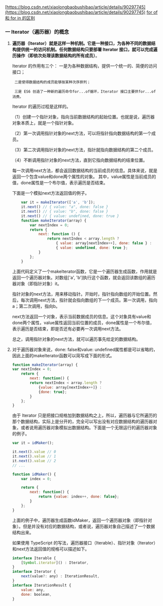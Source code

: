 
[https://blog.csdn.net/xiaolongbaobushibao/article/details/90297745](https://blog.csdn.net/xiaolongbaobushibao/article/details/90297745)
[for of 和 for in 的区别](https://blog.csdn.net/weixin_47148731/article/details/123852461)

### 一 Iterator（遍历器）的概念 
1. **遍历器（Iterator）就是这样一种机制。它是一种接口，为各种不同的数据结构提供统一的访问机制。任何数据结构只要部署 Iterator 接口，就可以完成遍历操作（即依次处理该数据结构的所有成员）**。

    Iterator 的作用有三个：
        一是为各种数据结构，提供一个统一的、简便的访问接口；
        
        二是使得数据结构的成员能够按某种次序排列；
        
        三是 ES6 创造了一种新的遍历命令for...of循环，Iterator 接口主要供for...of消费。

    Iterator 的遍历过程是这样的。

    （1）创建一个指针对象，指向当前数据结构的起始位置。也就是说，遍历器对象本质上，就是一个指针对象。

    （2）第一次调用指针对象的next方法，可以将指针指向数据结构的第一个成员。

    （3）第二次调用指针对象的next方法，指针就指向数据结构的第二个成员。

    （4）不断调用指针对象的next方法，直到它指向数据结构的结束位置。

    每一次调用next方法，都会返回数据结构的当前成员的信息。具体来说，就是返回一个包含value和done两个属性的对象。
    其中，value属性是当前成员的值，done属性是一个布尔值，表示遍历是否结束。

    下面是一个模拟next方法返回值的例子。
    
    ```js
        var it = makeIterator(['a', 'b']);
        it.next() // { value: "a", done: false }
        it.next() // { value: "b", done: false }
        it.next() // { value: undefined, done: true }
        function makeIterator(array) {
            var nextIndex = 0;
            return {
                next: function () {
                    return nextIndex < array.length ?
                        { value: array[nextIndex++], done: false } :
                        { value: undefined, done: true };
                }
            };
        }
    ```
    上面代码定义了一个makeIterator函数，它是一个遍历器生成函数，作用就是返回一个遍历器对象。对数组['a', 'b']执行这个函数，就会返回该数组的遍历器对象（即指针对象）it。

    指针对象的next方法，用来移动指针。开始时，指针指向数组的开始位置。然后，每次调用next方法，指针就会指向数组的下一个成员。第一次调用，指向a；第二次调用，指向b。

    next方法返回一个对象，表示当前数据成员的信息。这个对象具有value和done两个属性，value属性返回当前位置的成员，done属性是一个布尔值，表示遍历是否结束，即是否还有必要再一次调用next方法。

    总之，调用指针对象的next方法，就可以遍历事先给定的数据结构。

2.  对于遍历器对象来说，done: false和value: undefined属性都是可以省略的，因此上面的makeIterator函数可以简写成下面的形式。
    ```js
    function makeIterator(array) {
    var nextIndex = 0;
        return {
            next: function() {
            return nextIndex < array.length ?
                {value: array[nextIndex++]} :
                {done: true};
            }
        };
    }
    ```
    由于 Iterator 只是把接口规格加到数据结构之上，所以，遍历器与它所遍历的那个数据结构，实际上是分开的，完全可以写出没有对应数据结构的遍历器对象，或者说用遍历器对象模拟出数据结构。下面是一个无限运行的遍历器对象的例子。
    ```js
    var it = idMaker();

    it.next().value // 0
    it.next().value // 1
    it.next().value // 2
    // ...

    function idMaker() {
        var index = 0;

        return {
            next: function() {
                return {value: index++, done: false};
            }
        };
    }
    ```
    上面的例子中，遍历器生成函数idMaker，返回一个遍历器对象（即指针对象）。但是并没有对应的数据结构，或者说，遍历器对象自己描述了一个数据结构出来。

    如果使用 TypeScript 的写法，遍历器接口（Iterable）、指针对象（Iterator）和next方法返回值的规格可以描述如下。
    ```js
    interface Iterable {
        [Symbol.iterator]() : Iterator,
    }
    interface Iterator {
        next(value?: any) : IterationResult,
    }
    interface IterationResult {
        value: any,
        done: boolean,
    }
    ```